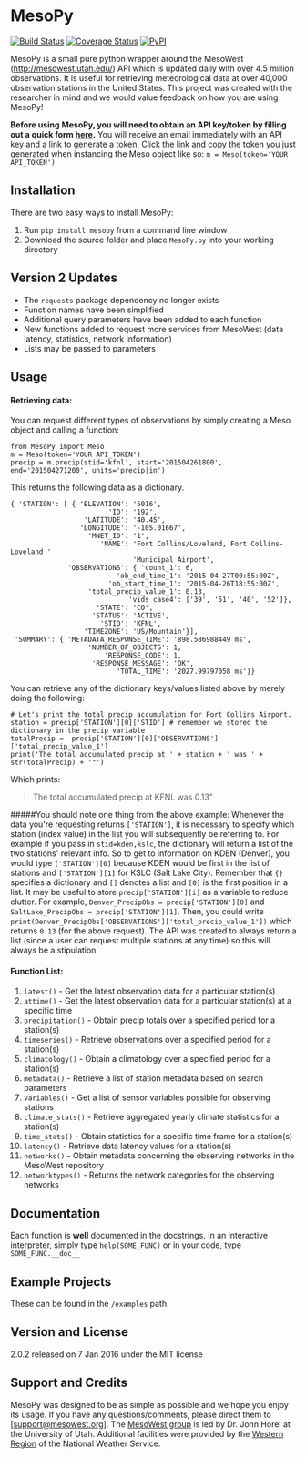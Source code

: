 # MesoPy
[![Build Status](https://travis-ci.org/mesowx/MesoPy.svg?branch=master)](https://travis-ci.org/mesowx/MesoPy)
[![Coverage Status](https://coveralls.io/repos/mesowx/MesoPy/badge.svg?branch=master&service=github)](https://coveralls.io/github/mesowx/MesoPy?branch=master)
[![PyPI](https://img.shields.io/pypi/dm/MesoPy.svg)](https://pypi.python.org/pypi/MesoPy)

MesoPy is a small pure python wrapper around the MesoWest (http://mesowest.utah.edu/) API which is updated daily with over 4.5 million observations. It is useful for retrieving meteorological data at over 40,000 observation stations in the United States. This project was created with the researcher in mind and we would value feedback on how you are using MesoPy!

**Before using MesoPy, you will need to obtain an API key/token by filling out a quick form [here].** You will receive an email immediately with an API key and a link to generate a token. Click the link and copy the token you just generated when instancing the Meso object like so: `m = Meso(token='YOUR API_TOKEN')`

## Installation
There are two easy ways to install MesoPy:

1. Run  `pip install mesopy` from a command line window
2. Download the source folder and place `MesoPy.py` into your working directory

## Version 2 Updates
- The `requests` package dependency no longer exists
- Function names have been simplified
- Additional query parameters have been added to each function
- New functions added to request more services from MesoWest (data latency, statistics, network information)
- Lists may be passed to parameters

## Usage
#### Retrieving data:
You can request different types of observations by simply creating a Meso object and calling a function:

```
from MesoPy import Meso
m = Meso(token='YOUR API_TOKEN')
precip = m.precip(stid='kfnl', start='201504261800', end='201504271200', units='precip|in')
```

This returns the following data as a dictionary.

    { 'STATION': [ { 'ELEVATION': '5016',
                            'ID': '192',
                      'LATITUDE': '40.45',
                     'LONGITUDE': '-105.01667',
                       'MNET_ID': '1',
                          'NAME': 'Fort Collins/Loveland, Fort Collins-Loveland '
                                  'Municipal Airport',
                  'OBSERVATIONS': { 'count_1': 6,
                              'ob_end_time_1': '2015-04-27T00:55:00Z',
                            'ob_start_time_1': '2015-04-26T18:55:00Z',
                       'total_precip_value_1': 0.13,
                                 'vids case4': ['39', '51', '40', '52']},
                         'STATE': 'CO',
                        'STATUS': 'ACTIVE',
                          'STID': 'KFNL',
                      'TIMEZONE': 'US/Mountain'}],
     'SUMMARY': { 'METADATA_RESPONSE_TIME': '898.586988449 ms',
                       'NUMBER_OF_OBJECTS': 1,
                           'RESPONSE_CODE': 1,
                        'RESPONSE_MESSAGE': 'OK',
                              'TOTAL_TIME': '2027.99797058 ms'}}

You can retrieve any of the dictionary keys/values listed above by merely doing the following:

```
# Let's print the total precip accumulation for Fort Collins Airport.
station = precip['STATION'][0]['STID'] # remember we stored the dictionary in the precip variable
totalPrecip =  precip['STATION'][0]['OBSERVATIONS']['total_precip_value_1'] 
print('The total accumulated precip at ' + station + ' was ' + str(totalPrecip) + '"')
```
Which prints:

> The total accumulated precip at KFNL was 0.13"

#####You should note one thing from the above example: 
Whenever the data you're requesting returns `['STATION']`, it is necessary to specify which station (index value) in the list you will subsequently be referring to. For example if you pass in `stid=kden,kslc`, the dictionary will return a list of the two stations' relevant info. So to get to information on KDEN (Denver), you would type `['STATION'][0]` because KDEN would be first in the list of stations and `['STATION'][1]` for KSLC (Salt Lake City). Remember that `{}` specifies a dictionary and `[]` denotes a list and `[0]` is the first position in a list. It may be useful to store `precip['STATION'][i]` as a variable to reduce clutter. For example, `Denver_PrecipObs = precip['STATION'][0]`  and `SaltLake_PrecipObs = precip['STATION'][1]`. Then, you could write `print(Denver_PrecipObs['OBSERVATIONS']['total_precip_value_1'])` which returns `0.13` (for the above request). The API was created to always return a list (since a user can request multiple stations at any time) so this will always be a stipulation. 

#### Function List:
1. `latest()` -  Get the latest observation data for a particular station(s)
2. `attime()` - Get the latest observation data for a particular station(s) at a specific time
3. `precipitation()` - Obtain precip totals over a specified period for a station(s)
4. `timeseries()` - Retrieve observations over a specified period for a station(s)
5. `climatology()` - Obtain a climatology over a specified period for a station(s)
6. `metadata()` - Retrieve a list of station metadata based on search parameters
7. `variables()` - Get a list of sensor variables possible for observing stations
8. `climate_stats()` - Retrieve aggregated yearly climate statistics for a station(s)
9. `time_stats()` - Obtain statistics for a specific time frame for a station(s)
10. `latency()` - Retrieve data latency values for a station(s)
11. `networks()` - Obtain metadata concerning the observing networks in the MesoWest repository
12. `networktypes()` - Returns the network categories for the observing networks

## Documentation
Each function is **well** documented in the docstrings. In an interactive interpreter, simply type `help(SOME_FUNC)` or in your code, type `SOME_FUNC.__doc__` 

## Example Projects 
These can be found in the `/examples` path.

## Version and License
2.0.2 released on 7 Jan 2016 under the MIT license

## Support and Credits
MesoPy was designed to be as simple as possible and we hope you enjoy its usage. If you have any questions/comments, please direct them to [support@mesowest.org]. The [MesoWest group] is led by  Dr. John Horel at the University of Utah. Additional facilities were provided by the [Western Region] of the National Weather Service. 

[requests]:https://pypi.python.org/pypi/requests/
[here]: http://mesowest.org/api/signup/
[joshua.m.clark@utah.edu]: mailto:joshua.m.clark@utah.edu
[MesoWest group]: http://meso1.chpc.utah.edu/mesowest_overview/
[Western Region]: http://www.wrh.noaa.gov/
